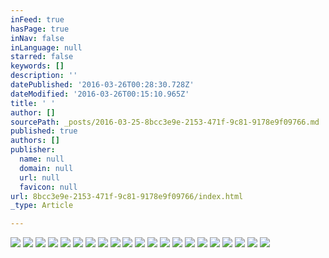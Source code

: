 ```yaml
---
inFeed: true
hasPage: true
inNav: false
inLanguage: null
starred: false
keywords: []
description: ''
datePublished: '2016-03-26T00:28:30.728Z'
dateModified: '2016-03-26T00:15:10.965Z'
title: ' '
author: []
sourcePath: _posts/2016-03-25-8bcc3e9e-2153-471f-9c81-9178e9f09766.md
published: true
authors: []
publisher:
  name: null
  domain: null
  url: null
  favicon: null
url: 8bcc3e9e-2153-471f-9c81-9178e9f09766/index.html
_type: Article

---
```

![](https://the-grid-user-content.s3-us-west-2.amazonaws.com/3f9aedb6-4452-4943-af08-d14ed5fd88c3.jpg)
![](https://the-grid-user-content.s3-us-west-2.amazonaws.com/fbdbede5-f82b-43b1-9e88-7cfcf319a1f2.jpg)
![](https://the-grid-user-content.s3-us-west-2.amazonaws.com/4ac6e7b2-32da-4870-9477-572313a4efd9.jpg)
![](https://the-grid-user-content.s3-us-west-2.amazonaws.com/9e90f51c-b58c-4c9a-81e5-46c6d2e1887c.jpg)
![](https://the-grid-user-content.s3-us-west-2.amazonaws.com/71aeeacd-279d-4cde-94b9-d98818bcfc2a.jpg)
![](https://the-grid-user-content.s3-us-west-2.amazonaws.com/bed22cf7-74e9-49c6-ade7-0adafdfe71ea.jpg)
![](https://the-grid-user-content.s3-us-west-2.amazonaws.com/88496a20-8aab-443d-9a97-fb987f4fd590.jpg)
![](https://the-grid-user-content.s3-us-west-2.amazonaws.com/72492553-2387-470e-bb9b-67e8ee5026b6.jpg)
![](https://the-grid-user-content.s3-us-west-2.amazonaws.com/344217f4-4a35-420f-9681-b1a715d6a533.jpg)
![](https://the-grid-user-content.s3-us-west-2.amazonaws.com/2b0c4f4c-1c80-43c1-96e1-718b3f018150.jpg)
![](https://the-grid-user-content.s3-us-west-2.amazonaws.com/54210c3b-d663-4ef2-b024-1c06ffe72b4c.jpg)
![](https://the-grid-user-content.s3-us-west-2.amazonaws.com/22fb5ed6-0ade-4c4e-bcb7-82c43c3e5c91.jpg)
![](https://the-grid-user-content.s3-us-west-2.amazonaws.com/da85a8e5-e136-4e74-8809-b027633ec2ab.jpg)
![](https://the-grid-user-content.s3-us-west-2.amazonaws.com/d30ffabc-00f0-41b5-b69a-c4ddc8b5122d.jpg)
![](https://the-grid-user-content.s3-us-west-2.amazonaws.com/3672a1b0-2a85-4e8b-9ab3-28036ac5a7ba.jpg)
![](https://the-grid-user-content.s3-us-west-2.amazonaws.com/a5e7d8c6-009f-4589-bd81-778ef42efc40.jpg)
![](https://the-grid-user-content.s3-us-west-2.amazonaws.com/5f6eeddc-294e-4a9a-a647-9ea903c6fff1.jpg)
![](https://the-grid-user-content.s3-us-west-2.amazonaws.com/97e3125c-e550-473d-9ea4-c59ac10b9f48.jpg)
![](https://the-grid-user-content.s3-us-west-2.amazonaws.com/258f19ea-98a3-442d-83ad-8f776a9f477e.jpg)
![](https://the-grid-user-content.s3-us-west-2.amazonaws.com/489d7c86-c173-4db8-b666-6137ea2fa1aa.jpg)
![](https://the-grid-user-content.s3-us-west-2.amazonaws.com/5dcbe7e7-d727-49a2-b246-679d2d14600f.jpg)

#